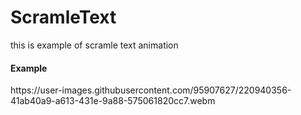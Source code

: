 # ScramleText
this is example of scramle text animation

<h4>Example</h4>
https://user-images.githubusercontent.com/95907627/220940356-41ab40a9-a613-431e-9a88-575061820cc7.webm
